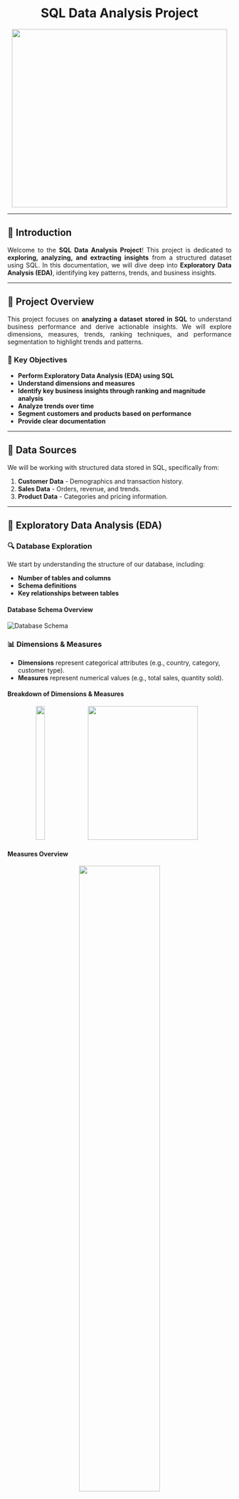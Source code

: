
<div align="center">
    <h1>SQL Data Analysis Project</h1>
    <img src="https://github.com/Gkkumar2/SQL-DW-Project-Analysis/blob/main/docs/13333499_7332.jpg" width="98%" height="400px">
</div>

---

## 🚀 Introduction


<p align="justify">
    Welcome to the <b>SQL Data Analysis Project</b>! This project is dedicated to <b>exploring, analyzing, and extracting insights</b> from a structured dataset using SQL. In this documentation, we will dive deep into <b>Exploratory Data Analysis (EDA)</b>, identifying key patterns, trends, and business insights.
</p>


---

## 📌 Project Overview

<p align="justify">
    This project focuses on <b>analyzing a dataset stored in SQL</b> to understand business performance and derive actionable insights. We will explore dimensions, measures, trends, ranking techniques, and performance segmentation to highlight trends and patterns.
</p>


### 🎯 Key Objectives

- **Perform Exploratory Data Analysis (EDA) using SQL**
- **Understand dimensions and measures**
- **Identify key business insights through ranking and magnitude analysis**
- **Analyze trends over time**
- **Segment customers and products based on performance**
- **Provide clear documentation**

---

## 💒 Data Sources

We will be working with structured data stored in SQL, specifically from:

1. **Customer Data** - Demographics and transaction history.
2. **Sales Data** - Orders, revenue, and trends.
3. **Product Data** - Categories and pricing information.

---

## 🏰 Exploratory Data Analysis (EDA)

### 🔍 Database Exploration

We start by understanding the structure of our database, including:

- **Number of tables and columns**
- **Schema definitions**
- **Key relationships between tables**

#### Database Schema Overview
![Database Schema](https://github.com/Gkkumar2/SQL-DW-Project-Analysis/blob/main/docs/Database%20Schema%20Overview.jpeg)

### 📊 Dimensions & Measures

- **Dimensions** represent categorical attributes (e.g., country, category, customer type).
- **Measures** represent numerical values (e.g., total sales, quantity sold).

#### Breakdown of Dimensions & Measures
<div align="center">
    <img src="https://github.com/Gkkumar2/SQL-DW-Project-Analysis/blob/main/docs/Dimensions.jpeg" width="20%" height="300px">
    <img src="https://github.com/Gkkumar2/SQL-DW-Project-Analysis/blob/main/docs/Dimensions2.jpeg" width="70%"height="300px">
</div>

#### Measures Overview
<div align="center">
    <img src="https://github.com/Gkkumar2/SQL-DW-Project-Analysis/blob/main/docs/Measures.jpeg" width="60%">
</div>

### 🗓 Date Exploration

Understanding the time-based data points in our dataset:

- **Earliest and latest records**
- **Time span of the dataset**
- **Identifying trends based on date aggregations**

---

## 🗓 Time-Based Analysis

### 🔄 Changes Over Time

We analyze how key metrics evolve over time to identify:

- **Trends in sales performance**
- **Seasonality and periodic patterns**
- **Growth or decline in key metrics**

#### Yearly Sales Trend
<div align="center">
    <img src="https://github.com/Gkkumar2/SQL-DW-Project-Analysis/blob/main/docs/Total%20sales%20by%20year.jpeg" width="60%">
</div>

#### Monthly Sales Distribution
<div align="center">
    <img src="https://github.com/Gkkumar2/SQL-DW-Project-Analysis/blob/main/docs/Top10%20date_range.jpeg" width="60%">
</div>

---

## 📈 Magnitude & Ranking Analysis

### 🔥 Magnitude Analysis

Breaking down key measures by dimensions to uncover high-performing categories:

- **Top-selling product categories**
- **Revenue distribution across customer segments**

#### Total Revenue by Product Category
<div align="center">
    <img src="https://github.com/Gkkumar2/SQL-DW-Project-Analysis/blob/main/docs/Revenue%20by%20category.jpeg" width="60%">
</div>

#### Customer Distribution by Region
<div align="center">
    <img src="https://github.com/Gkkumar2/SQL-DW-Project-Analysis/blob/main/docs/Customer_ditribution%20by%20region.jpeg" width="60%">
</div>

### 🏆 Ranking Analysis

Ranking entities based on performance metrics:

- **Top 5 best-selling products**
- **Top 10 highest revenue-generating customers**
- **Bottom 3 underperforming categories**

#### Top 5 Products by Sales
<div align="center">
    <img src="https://github.com/Gkkumar2/SQL-DW-Project-Analysis/blob/main/docs/Total_revenue_by_product.jpeg" width="60%">
</div>

#### Top 10 Customers by Revenue
<div align="center">
    <img src="https://github.com/Gkkumar2/SQL-DW-Project-Analysis/blob/main/docs/Total_revenue_by_customer.jpeg" width="60%">
</div>

---

## 🎯 Performance Segmentation

Segmenting data to identify key performance indicators:

- **Customer segmentation by total revenue**
- **Product segmentation by profitability**

#### Customer Segmentation by Revenue
<div align="center">
    <img src="https://github.com/Gkkumar2/SQL-DW-Project-Analysis/blob/main/docs/Customer_segmnet.jpeg" width="60%">
</div>

#### Product Segmentation by Profitability
<div align="center">
    <img src="https://github.com/Gkkumar2/SQL-DW-Project-Analysis/blob/main/docs/Product_segment.jpeg" width="60%">
</div>

---

## 📚 Installation & Setup

1. **Clone this repository**:
   ```bash
   git clone https://github.com/your-repo/SQL-Data-Analysis.git
   ```
2. **Set up SQL Server / PostgreSQL and connect to your database**.
3. **Execute the provided SQL scripts to load data**.
4. **Run SQL queries to generate insights**.
5. **Use visualization tools (e.g., Power BI, Tableau, Matplotlib) to analyze findings**.

---

## 📈 Final Tables for Dashboard, Visualization & Insights

#### Customer Final Table

<div align="center">
    <img src="https://github.com/Gkkumar2/SQL-DW-Project-Analysis/blob/main/docs/Customer_final_table.jpeg" width="60%">
</div>

#### Product Final Table

<div align="center">
    <img src="https://github.com/Gkkumar2/SQL-DW-Project-Analysis/blob/main/docs/Product_final_table.jpeg" width="60%">
</div>

---

## 🌟 Next Steps

- Dashboard and Insights

